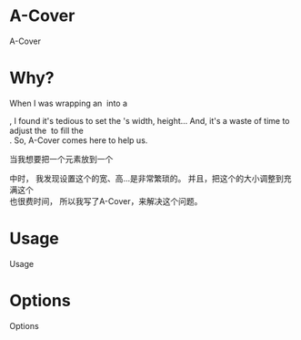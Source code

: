 # A-Cover
A-Cover

# Why?
When I was wrapping an <img> into a <div>,
I found it's tedious to set the <img>'s width, height...
And, it's a waste of time to adjust the <img> to fill the <div>.
So, A-Cover comes here to help us.

当我想要把一个<img>元素放到一个<div>中时，
我发现设置这个<img>的宽、高...是非常繁琐的。
并且，把这个<img>的大小调整到充满这个<div>也很费时间，
所以我写了A-Cover，来解决这个问题。

# Usage
Usage

# Options
Options
